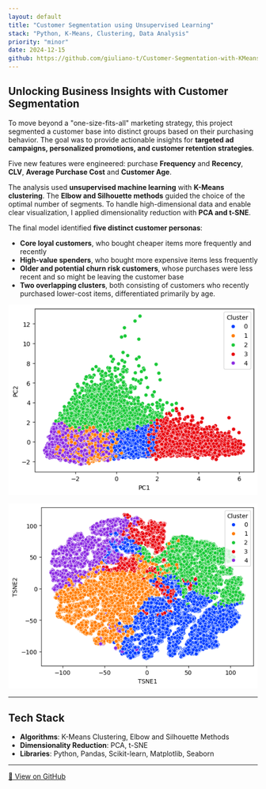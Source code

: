 ```yaml
---
layout: default
title: "Customer Segmentation using Unsupervised Learning"
stack: "Python, K-Means, Clustering, Data Analysis"
priority: "minor"
date: 2024-12-15
github: https://github.com/giuliano-t/Customer-Segmentation-with-KMeans
---
```


## Unlocking Business Insights with Customer Segmentation

To move beyond a "one-size-fits-all" marketing strategy, this project segmented a customer base into distinct groups based on their purchasing behavior. The goal was to provide actionable insights for **targeted ad campaigns, personalized promotions, and customer retention strategies**.

Five new features were engineered: purchase **Frequency** and **Recency**, **CLV**, **Average Purchase Cost** and **Customer Age**.

The analysis used **unsupervised machine learning** with **K-Means clustering**. The **Elbow and Silhouette methods** guided the choice of the optimal number of segments. To handle high-dimensional data and enable clear visualization, I applied dimensionality reduction with **PCA and t-SNE**.

The final model identified **five distinct customer personas**:

- **Core loyal customers**, who bought cheaper items more frequently and recently
- **High-value spenders**, who bought more expensive items less frequently
- **Older and potential churn risk customers**, whose purchases were less recent and so might be leaving the customer base
- **Two overlapping clusters**, both consisting of customers who recently purchased lower-cost items, differentiated primarily by age.

![Customer Segments PCA Plot](/assets/images/customer_segments.png)

![Customer Segments t-SNE Plot](/assets/images/kmeans_other_image.png)

---

## Tech Stack

- **Algorithms**: K-Means Clustering, Elbow and Silhouette Methods
- **Dimensionality Reduction**: PCA, t-SNE  
- **Libraries**: Python, Pandas, Scikit-learn, Matplotlib, Seaborn  

---

[🔗 View on GitHub](https://github.com/giuliano-t/Customer-Segmentation-with-KMeans)
